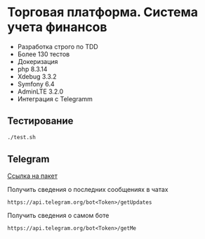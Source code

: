 # Торговая платформа. Система учета финансов

* Разработка строго по TDD
* Более 130 тестов
* Докеризация
* php 8.3.14
* Xdebug 3.3.2
* Symfony 6.4
* AdminLTE 3.2.0
* Интеграция с Telegramm

## Тестирование

```bash
./test.sh
```

## Telegram

[Ссылка на пакет](https://github.com/TelegramBot/Api)

Получить сведения о последних сообщениях в чатах

```
https://api.telegram.org/bot<Token>/getUpdates
```

Получить сведения о самом боте

```
https://api.telegram.org/bot<Token>/getMe
```
